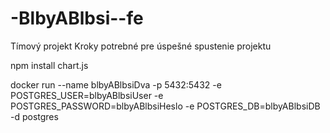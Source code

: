 # -BlbyABlbsi--fe
Tímový projekt
Kroky potrebné pre úspešné spustenie projektu

npm install chart.js  

docker run --name blbyABlbsiDva -p 5432:5432 -e POSTGRES_USER=blbyABlbsiUser -e POSTGRES_PASSWORD=blbyABlbsiHeslo -e POSTGRES_DB=blbyABlbsiDB -d postgres

